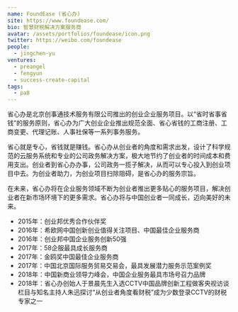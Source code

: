```yaml
---
name: FoundEase (省心办)
site: https://www.foundease.com/
bio: 智慧财税解决方案服务商
avatar: /assets/portfolios/foundease/icon.png
twitter: https://weibo.com/foundease
people:
  - jingchen-yu
ventures:
  - preangel
  - fengyun
  - success-create-capital
tags:
  - pa8
---
```


省心办是北京创事通技术服务有限公司推出的创业企业服务项目。以“省时省事省钱”的服务原则，省心办为广大创业企业推出规范全面、省心省钱的工商注册、工商变更、代理记账、人事社保等一系列事务服务。

省心就是专心，省钱就是赚钱。省心办从创业者的角度和需求出发，设计了科学规范的云服务系统和专业的公司政务解决方案，极大地节约了创业者的时间成本和费用支出。创业者到省心办办事，公司政务一揽子解决，从而可以专心投入到创业项目中去。为创业者助力，为创业项目扫除阻碍，是省心办的服务宗旨。

在未来，省心办将在企业服务领域不断为创业者推出更多贴心的服务项目，解决创业者在新市场环境下的更多需求。省心办将与中国创业者一同成长，迈向美好的未来。

- 2015年：创业邦优秀合作伙伴奖
- 2016年：希欧网中国创新创业值得关注项目、中国最佳企业服务商
- 2016年：创业邦中国企业服务创新50强
- 2017年：58企服最具成长服务商
- 2017年：金鸥奖中国最佳企业服务商
- 2017年：中国北京国际服务贸易交易会，最具发展潜力服务示范案例奖
- 2018年：中国新商业领导力峰会，中国企业服务最具市场号召力品牌
- 2018年：省心办创始人于景晨先生入选CCTV中国品牌创新工程做客央视访谈栏目与知名主持人朱迅探讨“从创业者角度看财税”成为少数登录CCTV的财税专家之一
